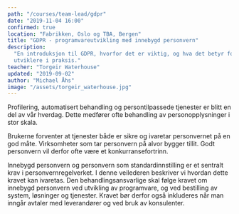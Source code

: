 ```yaml
---
path: "/courses/team-lead/gdpr"
date: "2019-11-04 16:00"
confirmed: true
location: "Fabrikken, Oslo og TBA, Bergen"
title: "GDPR - programvareutvikling med innebygd personvern"
description:
  "En introduksjon til GDPR, hvorfor det er viktig, og hva det betyr for oss
  utviklere i praksis."
teacher: "Torgeir Waterhouse"
updated: "2019-09-02"
author: "Michael Åhs"
image: "/assets/torgeir_waterhouse.jpg"
---
```


Profilering, automatisert behandling og persontilpassede tjenester er blitt en
del av vår hverdag. Dette medfører ofte behandling av personopplysninger i
stor skala.

Brukerne forventer at tjenester både er sikre og ivaretar personvernet på en
god måte. Virksomheter som tar personvern på alvor bygger tillit. Godt
personvern vil derfor ofte være et konkurransefortrinn.

Innebygd personvern og personvern som standardinnstilling er et sentralt krav
i personvernregelverket. I denne veilederen beskriver vi hvordan dette kravet
kan ivaretas. Den behandlingsansvarlige skal følge kravet om innebygd
personvern ved utvikling av programvare, og ved bestilling av system,
løsninger og tjenester. Kravet bør derfor også inkluderes når man inngår
avtaler med leverandører og ved bruk av konsulenter.
